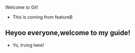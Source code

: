 Welcome to Git!
- This is coming from featureB
## Heyoo everyone,welcome to my guide!
- Yo, Irving here! 